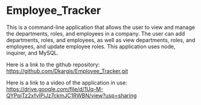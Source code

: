 # Employee_Tracker
This is a command-line application that allows the user to view and manage the departments, roles, and employees in a company. The user can add departments, roles, and employees, as well as view departments, roles, and employees, and update employee roles. This application uses node, inquirer, and MySQL.

Here is a link to the github repository:
https://github.com/Dkargis/Employee_Tracker.git

Here is a link to a video of the application in use:
https://drive.google.com/file/d/1Uq-M-QYPpjTz2xfvIPiJz7ckmJC1RWBN/view?usp=sharing